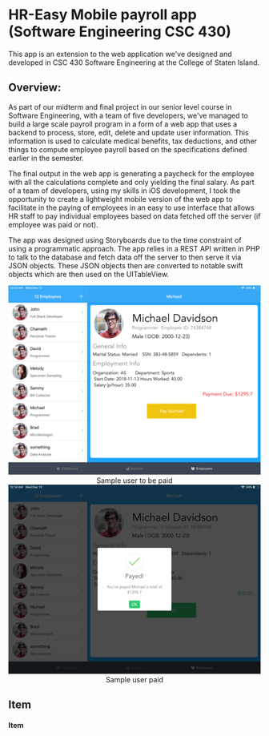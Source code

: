 
# HR-Easy Mobile payroll app  (Software Engineering CSC 430)

This app is an extension to the web application we've designed and developed in CSC 430 Software Engineering at the College of Staten Island.

## Overview:
As part of our midterm and final project in  our senior level course in Software Engineering, with a team of five developers, we've managed to build a 
large scale payroll program in a form of a web app that uses a backend to process, store, edit, delete and update user information.  This information is used
to calculate medical benefits, tax deductions, and other things to compute employee payroll based on the specifications defined earlier in the semester.

The final output in the web app is generating a paycheck for the employee with all the calculations complete and only yielding the final salary.
As part of a team of developers, using my skills in iOS development, I took the opportunity to create a lightweight mobile version of the web app to 
facilitate in the paying of employees in an easy to use interface that allows HR staff to pay individual employees based on data fetched off the server (if employee was paid or not).

The app was designed using Storyboards due to the time constraint of using a  programmatic approach. The app relies in a REST API written in PHP to talk to the database and fetch data off the server to then serve it via JSON objects. These JSON objects then are converted to notable swift objects which are then used on the UITableView.





<div align = "center">
<img src="Screenshots/image1.png" width="700" /><br/>
<span>Sample user to be paid</span>
<br/>
<img src="Screenshots/image2.png" width="700" /><br/>
<span>Sample user paid</span>
</div>



## Item

#### Item
